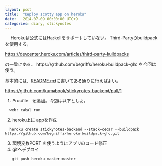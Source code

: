 ```yaml
---
layout: post
title:  "Deploy scotty app on heroku"
date:   2014-07-09 00:00:00 UTC+9
categories: diary, stickynotes
---
```

　
Herokuは公式にはHaskellをサポートしていない。
Third-Partyのbuildpackを使用する。

https://devcenter.heroku.com/articles/third-party-buildpacks

の一覧にある。
https://github.com/begriffs/heroku-buildpack-ghc
を今回は使う。

基本的には、[README.md](https://github.com/begriffs/heroku-buildpack-ghc/blob/master/README.md)に書いてある通りに行えばよい。


https://github.com/kumabook/stickynotes-backend/pull/1

1. Procfile　を追加。今回は以下とした。
  ```
    web: cabal run
  ```

2. heroku上に appを作成

  ```
    heroku create stickynotes-backend --stack=cedar --buildpack https://github.com/begriffs/heroku-buildpack-ghc.git
  ```

3. 環境変数PORT を使うようにアプリのコード修正
4. gitへデプロイ

  ```
     git push heroku master:master
  ```

